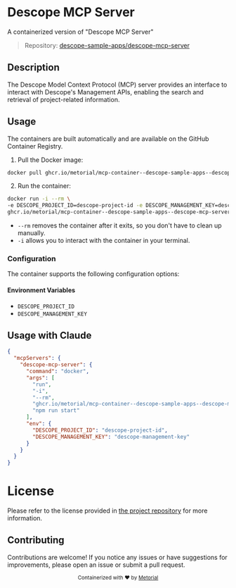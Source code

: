 
# Descope MCP Server

A containerized version of "Descope MCP Server"

> Repository: [descope-sample-apps/descope-mcp-server](https://github.com/descope-sample-apps/descope-mcp-server)

## Description

The Descope Model Context Protocol (MCP) server provides an interface to interact with Descope's Management APIs, enabling the search and retrieval of project-related information.


## Usage

The containers are built automatically and are available on the GitHub Container Registry.

1. Pull the Docker image:

```bash
docker pull ghcr.io/metorial/mcp-container--descope-sample-apps--descope-mcp-server--descope-mcp-server
```

2. Run the container:

```bash
docker run -i --rm \ 
-e DESCOPE_PROJECT_ID=descope-project-id -e DESCOPE_MANAGEMENT_KEY=descope-management-key \
ghcr.io/metorial/mcp-container--descope-sample-apps--descope-mcp-server--descope-mcp-server  "npm run start"
```

- `--rm` removes the container after it exits, so you don't have to clean up manually.
- `-i` allows you to interact with the container in your terminal.



### Configuration

The container supports the following configuration options:




#### Environment Variables

- `DESCOPE_PROJECT_ID`
- `DESCOPE_MANAGEMENT_KEY`




## Usage with Claude

```json
{
  "mcpServers": {
    "descope-mcp-server": {
      "command": "docker",
      "args": [
        "run",
        "-i",
        "--rm",
        "ghcr.io/metorial/mcp-container--descope-sample-apps--descope-mcp-server--descope-mcp-server",
        "npm run start"
      ],
      "env": {
        "DESCOPE_PROJECT_ID": "descope-project-id",
        "DESCOPE_MANAGEMENT_KEY": "descope-management-key"
      }
    }
  }
}
```

# License

Please refer to the license provided in [the project repository](https://github.com/descope-sample-apps/descope-mcp-server) for more information.

## Contributing

Contributions are welcome! If you notice any issues or have suggestions for improvements, please open an issue or submit a pull request.

<div align="center">
  <sub>Containerized with ❤️ by <a href="https://metorial.com">Metorial</a></sub>
</div>
  